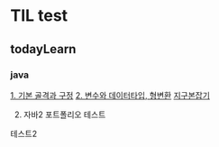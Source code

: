 # TIL test
## todayLearn
### java
[1. 기본 골격과 구정](https://kimjinoook.github.io/TIL/todayLearn/java/1.java_start) 
[2. 변수와 데이터타입, 형변환](https://kimjinoook.github.io/TIL/todayLearn/java/2.var&dataType)
[지구본잡기](https://kimjinoook.github.io/TIL/getmin/getmin)

2. 자바2
포트폴리오
테스트

테스트2
